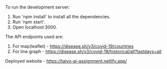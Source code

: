 To run the development server:

1. Run 'npm install' to install all the dependencies.
2. Run 'npm start'.
3. Open localhost:3000.

The API endpoints used are:
1. For map(leaflet) - https://disease.sh/v3/covid-19/countries
2. For line graph - https://disease.sh/v3/covid-19/historical/all?lastdays=all

Deployed website - https://taiyo-ai-assignment.netlify.app/

